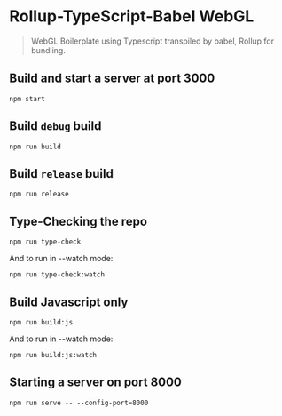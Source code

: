 # Rollup-TypeScript-Babel WebGL

> WebGL Boilerplate using Typescript transpiled by babel, Rollup for bundling.

## Build and start a server at port 3000

```shell
npm start
```

## Build `debug` build

```shell
npm run build
```

## Build `release` build

```shell
npm run release
```

## Type-Checking the repo

```shell
npm run type-check
```

And to run in --watch mode:

```shell
npm run type-check:watch
```

## Build Javascript only

```shell
npm run build:js
```

And to run in --watch mode:

```shell
npm run build:js:watch
```

## Starting a server on port 8000

```shell
npm run serve -- --config-port=8000
```

